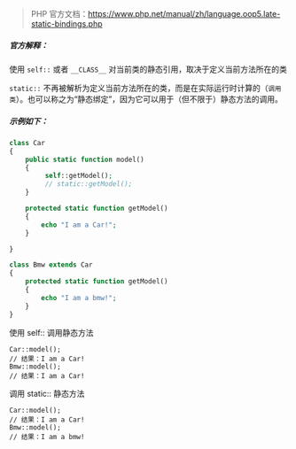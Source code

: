 > PHP 官方文档：https://www.php.net/manual/zh/language.oop5.late-static-bindings.php

##### 官方解释：

使用 `self::` 或者 `__CLASS__` 对当前类的静态引用，取决于定义当前方法所在的类

`static::` 不再被解析为定义当前方法所在的类，而是在实际运行时计算的（`调用类`）。也可以称之为“静态绑定”，因为它可以用于（但不限于）静态方法的调用。

##### 示例如下：

```php
class Car
{
    public static function model()
    {
         self::getModel();
         // static::getModel(); 
    }

    protected static function getModel()
    {
        echo "I am a Car!";
    }

}

class Bmw extends Car
{
    protected static function getModel()
    {
        echo "I am a bmw!";
    }
}
```

使用 self:: 调用静态方法

```
Car::model();
// 结果：I am a Car!
Bmw::model();
// 结果：I am a Car!
```

调用 static:: 静态方法

```
Car::model();
// 结果：I am a Car!
Bmw::model();
// 结果：I am a bmw!
```

